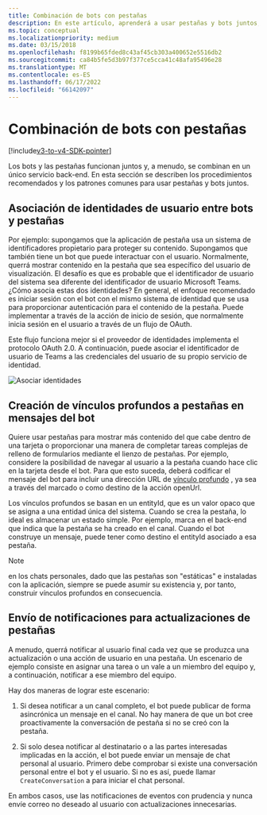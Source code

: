 ```yaml
---
title: Combinación de bots con pestañas
description: En este artículo, aprenderá a usar pestañas y bots juntos, a crear vínculos profundos a pestañas en los mensajes del bot y al desarrollo de pestañas de bots de teams.
ms.topic: conceptual
ms.localizationpriority: medium
ms.date: 03/15/2018
ms.openlocfilehash: f8199b65fded8c43af45cb303a400652e5516db2
ms.sourcegitcommit: ca84b5fe5d3b97f377ce5cca41c48afa95496e28
ms.translationtype: MT
ms.contentlocale: es-ES
ms.lasthandoff: 06/17/2022
ms.locfileid: "66142097"
---
```

# <a name="combine-bots-with-tabs"></a>Combinación de bots con pestañas

[!include[v3-to-v4-SDK-pointer](~/includes/v3-to-v4-pointer-bots.md)]

Los bots y las pestañas funcionan juntos y, a menudo, se combinan en un único servicio back-end. En esta sección se describen los procedimientos recomendados y los patrones comunes para usar pestañas y bots juntos.

## <a name="associating-user-identities-across-bot-and-tab"></a>Asociación de identidades de usuario entre bots y pestañas

Por ejemplo: supongamos que la aplicación de pestaña usa un sistema de identificadores propietario para proteger su contenido. Supongamos que también tiene un bot que puede interactuar con el usuario. Normalmente, querrá mostrar contenido en la pestaña que sea específico del usuario de visualización. El desafío es que es probable que el identificador de usuario del sistema sea diferente del identificador de usuario Microsoft Teams. ¿Cómo asocia estas dos identidades?
En general, el enfoque recomendado es iniciar sesión con el bot con el mismo sistema de identidad que se usa para proporcionar autenticación para el contenido de la pestaña. Puede implementar a través de la acción de inicio de sesión, que normalmente inicia sesión en el usuario a través de un flujo de OAuth.

Este flujo funciona mejor si el proveedor de identidades implementa el protocolo OAuth 2.0. A continuación, puede asociar el identificador de usuario de Teams a las credenciales del usuario de su propio servicio de identidad.

   ![Asociar identidades](~/assets/images/bots/associating_contexts.png)

## <a name="constructing-deep-links-to-tabs-in-messages-from-your-bot"></a>Creación de vínculos profundos a pestañas en mensajes del bot

Quiere usar pestañas para mostrar más contenido del que cabe dentro de una tarjeta o proporcionar una manera de completar tareas complejas de relleno de formularios mediante el lienzo de pestañas. Por ejemplo, considere la posibilidad de navegar al usuario a la pestaña cuando hace clic en la tarjeta desde el bot. Para que esto suceda, deberá codificar el mensaje del bot para incluir una dirección URL de [vínculo profundo](~/concepts/build-and-test/deep-links.md) , ya sea a través del marcado o como destino de la acción openUrl.

Los vínculos profundos se basan en un entityId, que es un valor opaco que se asigna a una entidad única del sistema. Cuando se crea la pestaña, lo ideal es almacenar un estado simple. Por ejemplo, marca en el back-end que indica que la pestaña se ha creado en el canal. Cuando el bot construye un mensaje, puede tener como destino el entityId asociado a esa pestaña.

> [!NOTE]
> en los chats personales, dado que las pestañas son "estáticas" e instaladas con la aplicación, siempre se puede asumir su existencia y, por tanto, construir vínculos profundos en consecuencia.

## <a name="sending-notifications-for-tab-updates"></a>Envío de notificaciones para actualizaciones de pestañas

A menudo, querrá notificar al usuario final cada vez que se produzca una actualización o una acción de usuario en una pestaña. Un escenario de ejemplo consiste en asignar una tarea o un vale a un miembro del equipo y, a continuación, notificar a ese miembro del equipo.

Hay dos maneras de lograr este escenario:

1. Si desea notificar a un canal completo, el bot puede publicar de forma asincrónica un mensaje en el canal. No hay manera de que un bot cree proactivamente la conversación de pestaña si no se creó con la pestaña.

2. Si solo desea notificar al destinatario o a las partes interesadas implicadas en la acción, el bot puede enviar un mensaje de chat personal al usuario. Primero debe comprobar si existe una conversación personal entre el bot y el usuario. Si no es así, puede llamar `CreateConversation` a para iniciar el chat personal.

En ambos casos, use las notificaciones de eventos con prudencia y nunca envíe correo no deseado al usuario con actualizaciones innecesarias.
